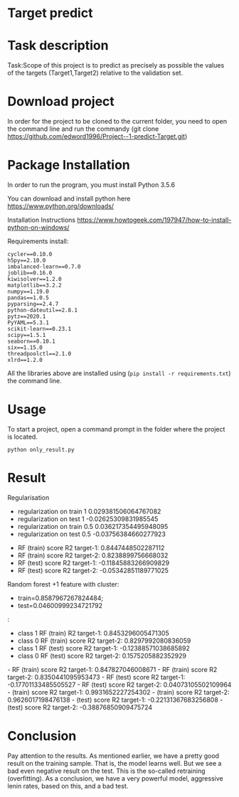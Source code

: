 # Target predict
# Task description
 Task:Scope of this project is to predict as precisely as possible the values of the targets (Target1,Target2) relative to the validation set.
 
 # Download project
 In order for the project to be cloned to the current folder, you need to open the command line and run the commandу (git clone 
 https://github.com/edword1996/Project--1-predict-Target.git)
 
# Package Installation

In order to run the program, you must install Python 3.5.6

You can download and install python here https://www.python.org/downloads/

Installation Instructions https://www.howtogeek.com/197947/how-to-install-python-on-windows/

Requirements install:
```
cycler==0.10.0
h5py==2.10.0
imbalanced-learn==0.7.0
joblib==0.16.0
kiwisolver==1.2.0
matplotlib==3.2.2
numpy==1.19.0
pandas==1.0.5
pyparsing==2.4.7
python-dateutil==2.8.1
pytz==2020.1
PyYAML==5.3.1
scikit-learn==0.23.1
scipy==1.5.1
seaborn==0.10.1
six==1.15.0
threadpoolctl==2.1.0
xlrd==1.2.0
```
All the libraries above are installed using (```pip install -r requirements.txt```) the command line.

# Usage
To start a project, open a command prompt in the folder where the project is located.
```
python only_result.py
```
# Result
Regularisation
- regularization on train 1 0.029381506064767082
- regularization on test 1 -0.02625309831985545
- regularization on train 0.5 0.036217354495948095
- regularization on test 0.5 -0.03756384660277923

<Plain random forest>
 
- RF (train) score R2 target-1:  0.8447448502287112 
- RF (train) score R2 target-2:  0.8238899756668032
- RF (test) score R2 target-1:  -0.11845883266909829 
- RF (test) score R2 target-2:  -0.05342851189771025


Random forest +1 feature with cluster: 
- train=0.8587967267824484; 
- test=0.04600999234721792

<Random forest clusterization>:
- class 1 RF (train) R2 target-1:  0.8453296005471305 
- class 0 RF (train) score R2 target-2:  0.8297992080836059
- class 1 RF (test) score R2 target-1:  -0.12388571038685892 
- class 0 RF (test) score R2 target-2:  0.1575205882352929
 

<Plain random forest>
- RF (train) score R2 target-1:  0.847827046008671 
- RF (train) score R2 target-2:  0.8350441095953473
- RF (test) score R2 target-1:  -0.17701133485505527 
- RF (test) score R2 target-2:  0.04073105502109964


<GradientBoostingRegressor>
- (train) score R2 target-1:  0.9931652227254302 
- (train) score R2 target-2:  0.9626017198476138
- (test) score R2 target-1:  -0.22131367683256808 
- (test) score R2 target-2:  -0.38876850909475724
 

# Conclusion

Pay attention to the results. As mentioned earlier, we have a pretty good result on the training sample. That is, the model learns well.
But we see a bad even negative result on the test. This is the so-called retraining (overfitting).
As a conclusion, we have a very powerful model, aggressive lenin rates, based on this, and a bad test.
